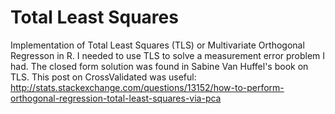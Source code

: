 # Total Least Squares
Implementation of Total Least Squares (TLS) or Multivariate Orthogonal Regresson in R. I needed to use TLS to solve a measurement error problem I had. The closed form solution was found in Sabine Van Huffel's book on TLS.
This post on CrossValidated was useful: http://stats.stackexchange.com/questions/13152/how-to-perform-orthogonal-regression-total-least-squares-via-pca
